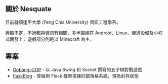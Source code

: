 ## 關於 Nesquate
目前就讀逢甲大學 (Feng Chia University) 資訊工程學系。

興趣不定，不過都與資訊有相關，多半圍繞在 Android、Linux、網通設備及小程式開發上，遊戲部分則是以 Minecraft 為主。

## 專案
- [Gobang-OOP](https://github.com/Nesquate/Gobang-OOP) - 以 Java Swing 和 Socket 撰寫的五子棋對戰遊戲
- [flaskBlog](https://github.com/Nesquate/flaskBlog) - 曾經用 Flask 框架搭建的部落格系統，現為封存狀態
